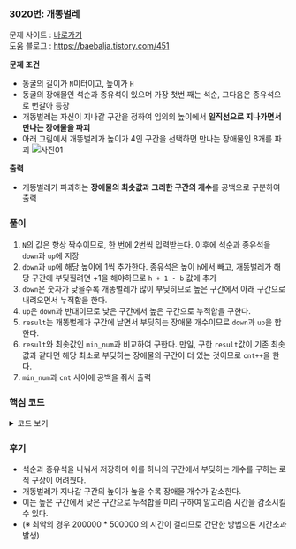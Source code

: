 ### 3020번: 개똥벌레

문제 사이트 : [바로가기](https://www.acmicpc.net/problem/3020)  
도움 블로그 : https://baebalja.tistory.com/451

**문제 조건**
- 동굴의 길이가 `N`미터이고, 높이가 `H`
- 동굴의 장애물인 석순과 종유석이 있으며 가장 첫번 째는 석순, 그다음은 종유석으로 번갈아 등장
- 개똥벌레는 자신이 지나갈 구간을 정하여 임의의 높이에서 **일직선으로 지나가면서 만나는 장애물을 파괴**  
- 아래 그림에서 개똥벌레가 높이가 4인 구간을 선택하면 만나는 장애물인 8개를 파괴
![사진01](https://upload.acmicpc.net/bfcbb94f-0e15-4ff9-b2ef-43e07c7ee503/-/preview/)

**출력**  
- 개똥벌레가 파괴하는 **장애물의 최솟값과 그러한 구간의 개수**를 공백으로 구분하여 출력

### 풀이
1. `N`의 값은 항상 짝수이므로, 한 번에 2번씩 입력받는다. 이후에 석순과 종유석을 `down`과 `up`에 저장
2. `down`과 `up`에 해당 높이에 1씩 추가한다. 종유석은 높이 `h`에서 빼고, 개똥벌레가 해당 구간에 부딪힐려면 +1을 해야하므로 `h + 1 - b` 값에 추가
3. `down`은 숫자가 낮을수록 개똥벌레가 많이 부딪히므로 높은 구간에서 아래 구간으로 내려오면서 누적합을 한다.
4. `up`은 `down`과 반대이므로 낮은 구간에서 높은 구간으로 누적합을 구한다.
5. `result`는 개똥벌레가 구간에 날면서 부딪히는 장애물 개수이므로 `down`과 `up`을 합한다.
6. `result`와 최솟값인 `min_num`과 비교하여 구한다. 만일, 구한 `result`값이 기존 최솟값과 같다면 해당 최소로 부딪히는 장애물의 구간이 더 있는 것이므로 `cnt++`을 한다.
7. `min_num`과 `cnt` 사이에 공백을 줘서 출력

### 핵심 코드

<details>
<summary>코드 보기</summary>

```cpp
for(int i = 0; i < n / 2; i++) {
    int a, b;
    cin >> a >> b;
    down[a]++;
    up[h + 1 - b]++;
}

void solve() {
    for(int i = h - 1; i >= 1; i--) down[i] += down[i + 1];
    int min_num = 987654321;
    int cnt = 0;
    for(int i = 1; i <= h; i++) {
        up[i] += up[i - 1];
        result[i] += up[i] + down[i];
        if(result[i] < min_num) {
            cnt = 1;
            min_num = result[i];
        }
        else if(result[i] == min_num) cnt++;
    }
    
    cout << min_num << " " << cnt;
}
```
- 입력받을 때 `n / 2` 만큼 반복하여 석순(`down`)과 종유석(`up`)의 해당 높이구간을 +1 시킨다.
- `up`의 경우 부딪히는 것이 `h + 1 - 입력값` 이다.
- `down`의 경우 높은 곳에서 낮은 곳으로 누적합을 구한다. 이는 개똥벌레가 해당 구간에서 부딪히는 석순이다.
- `up`의 경우 반대로 낮은 곳에서 높은 곳으로 누적합을 구한다. 이는 개똥벌레가 해당 구간에서 부딪히는 종유석이다.
- `result`는 `down`과 `up`의 합산으로 해당 구간에서 부딪히는 전체 장애물이다. 이때 `min_num`과 비교하여 최솟값을 구한다.
- 만약 구한 `result`의 값이 기존 `min_num`과 같다면 최솟값의 구간이 1개 더 있는 것이므로 `cnt++`를 한다. 
</details>

### 후기
- 석순과 종유석을 나눠서 저장하며 이를 하나의 구간에서 부딪히는 개수를 구하는 로직 구상이 어려웠다.  
- 개똥벌레가 지나갈 구간의 높이가 높을 수록 장애물 개수가 감소한다.  
- 이는 높은 구간에서 낮은 구간으로 누적합을 미리 구하여 알고리즘 시간을 감소시킬 수 있다.  
- (※ 최악의 경우 200000 * 500000 의 시간이 걸리므로 간단한 방법으론 시간초과 발생)